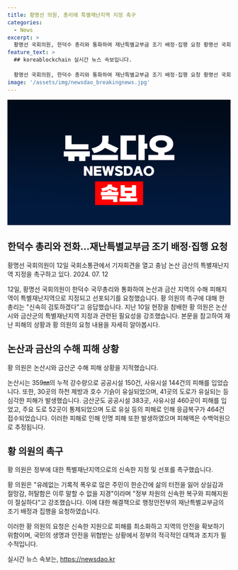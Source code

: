 ```yaml
---
title: 황명선 의원, 총리에 특별재난지역 지정 촉구
categories:
  - News
excerpt: >
  황명선 국회의원, 한덕수 총리와 통화하여 재난특별교부금 조기 배정·집행 요청 황명선 국회의원이 한덕수 국무총리와 통화하여 논산·금산의 수해 피해를 고려하여 특별재난지역으로 선포할 것을 요청했다. 또한 수 백억원에 이를 것으로 예상되는 피해규모에 대비해 재난특별교부금의 조기 배정과 집행을 촉구했다. 해당 지역은 기록적 폭우로 많은 피해가 발생하였으며, 이에 대한 정부의 신속한 대응과 피해지원을 강력히 요청하였다. 정부의 빠른 조치를 통해 피해를 조속히 해결하고자 함을 강조하면서, 국회와 지방자치단체와의 협력을 약속하였다.
feature_text: >
  ## koreablockchain 실시간 뉴스 속보입니다.

  황명선 국회의원, 한덕수 총리와 통화하여 재난특별교부금 조기 배정·집행 요청 황명선 국회의원이 한덕수 국무총리와 통화하여 논산·금산의 수해 피해를 고려하여 특별재난지역으로 선포할 것을 요청했다. 또한 수 백억원에 이를 것으로 예상되는 피해규모에 대비해 재난특별교부금의 조기 배정과 집행을 촉구했다. 해당 지역은 기록적 폭우로 많은 피해가 발생하였으며, 이에 대한 정부의 신속한 대응과 피해지원을 강력히 요청하였다. 정부의 빠른 조치를 통해 피해를 조속히 해결하고자 함을 강조하면서, 국회와 지방자치단체와의 협력을 약속하였다.
image: '/assets/img/newsdao_breakingnews.jpg'
---
```


<p><img src="/assets/img/newsdao_breakingnews.jpg" alt="koreablockchain 속보" /></p>

<h2>한덕수 총리와 전화…재난특별교부금 조기 배정·집행 요청</h2>

<p data-ke-size="size16">황명선 국회의원이 12일 국회소통관에서 기자회견을 열고 충남 논산 금산의 특별재난지역 지정을 촉구하고 있다. 2024. 07. 12</p>

<p>12일, 황명선 국회의원이 한덕수 국무총리와 통화하여 논산과 금산 지역의 수해 피해지역이 특별재난지역으로 지정되고 선포되기를 요청했습니다. 황 의원의 촉구에 대해 한 총리는 "신속히 검토하겠다"고 응답했습니다. 지난 10일 현장을 참배한 황 의원은 논산시와 금산군의 특별재난지역 지정과 관련된 필요성을 강조했습니다. 본문을 참고하여 재난 피해의 상황과 황 의원의 요청 내용을 자세히 알아봅시다. </p>

<h2 data-ke-size="size26">논산과 금산의 수해 피해 상황</h2>

<p data-ke-size="size16">황 의원은 논산시와 금산군 수해 피해 상황을 지적했습니다.</p>

<p>논산시는 359㎜의 누적 강수량으로 공공시설 150건, 사유시설 144건의 피해를 입었습니다. 또한, 30곳의 하천 제방과 호수 기슭이 유실되었으며, 41곳의 도로가 유실되는 등 심각한 피해가 발생했습니다. 금산군도 공공시설 383곳, 사유시설 460곳이 피해를 입었고, 주요 도로 52곳이 통제되었으며 도로 유실 등의 피해로 인해 응급복구가 464건 접수되었습니다. 이러한 피해로 인해 인명 피해 또한 발생하였으며 피해액은 수백억원으로 추정됩니다.</p>

<h2 data-ke-size="size26">황 의원의 촉구</h2>

<p data-ke-size="size16">황 의원은 정부에 대한 특별재난지역으로의 신속한 지정 및 선포를 촉구했습니다.</p>

<p>황 의원은 "유례없는 기록적 폭우로 많은 주민이 한순간에 삶의 터전을 잃어 상실감과 절망감, 허탈함은 이루 말할 수 없을 지경"이라며 "정부 차원의 신속한 복구와 피해지원이 절실하다"고 강조했습니다. 이에 대한 해결책으로 행정안전부의 재난특별교부금의 조기 배정과 집행을 요청하였습니다.</p>

<p>이러한 황 의원의 요청은 신속한 지원으로 피해를 최소화하고 지역의 안전을 확보하기 위함이며, 국민의 생명과 안전을 위협받는 상황에서 정부의 적극적인 대책과 조치가 필수적입니다.</p>
실시간 뉴스 속보는, <a href="https://newsdao.kr" rel="dofollow">https://newsdao.kr</a>


